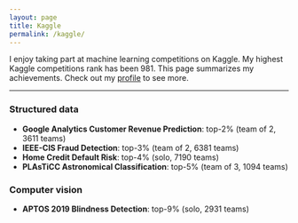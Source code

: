 ```yaml
---
layout: page
title: Kaggle
permalink: /kaggle/
---
```


I enjoy taking part at machine learning competitions on Kaggle. My highest Kaggle competitions rank has been 981. This page summarizes my achievements. Check out my [profile](https://www.kaggle.com/kozodoi) to see more.

---

### Structured data

- **Google Analytics Customer Revenue Prediction**: top-2% (team of 2, 3611 teams)
- **IEEE-CIS Fraud Detection**: top-3% (team of 2, 6381 teams)
- **Home Credit Default Risk**: top-4% (solo, 7190 teams)
- **PLAsTiCC Astronomical Classification**: top-5% (team of 3, 1094 teams)


### Computer vision

- **APTOS 2019 Blindness Detection**: top-9% (solo, 2931 teams)